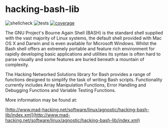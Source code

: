 hacking-bash-lib
================

![shellcheck](https://github.com/MADhacking/hacking-bash-lib/workflows/Shellcheck/badge.svg) ![tests](https://github.com/MADhacking/hacking-bash-lib/workflows/Unit%20Tests/badge.svg) [![coverage](https://codecov.io/gh/MADhacking/hacking-bash-lib/branch/master/graph/badge.svg)](https://codecov.io/gh/MADhacking/hacking-bash-lib)


The GNU Project's Bourne Again Shell (BASH) is the standard shell supplied with the vast majority of Linux systems, the default shell provided with Mac OS X and Darwin and is even available for Microsoft Windows. Whilst the Bash shell offers an extremely portable and feature rich environment for rapidly developing basic applications and utilities its syntax is often hard to parse visually and some features are buried beneath a mountain of complexity.

The Hacking Networked Solutions library for Bash provides a range of functions designed to simplify the task of writing Bash scripts. Functionality currently includes Array Manipulation Functions, Error Handling and Debugging Functions and Variable Testing Functions. 

More information may be found at:

[http://www.mad-hacking.net/software/linux/agnostic/hacking-bash-lib/index.xml](http://www.mad-hacking.net/software/linux/agnostic/hacking-bash-lib/index.xml)
